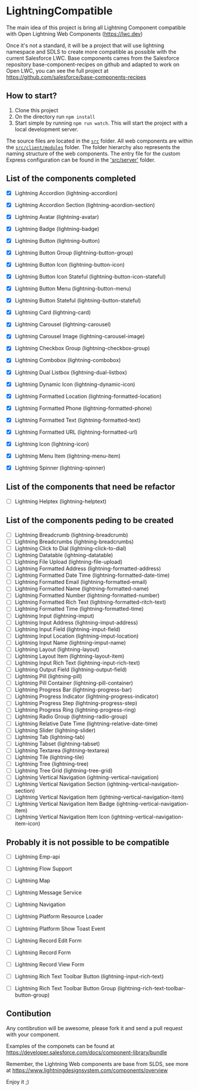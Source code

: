 # LightningCompatible

The main idea of this project is bring all Lightning Component compatible with Open Lightning Web Components (https://lwc.dev)

Once it's not a standard, it will be a project that will use lightning namespace and SDLS to create more compatible as possible with the current Salesforce LWC. Base components cames from the Salesforce repository base-component-recipes on github and adapted to work on Open LWC, you can see the full project at https://github.com/salesforce/base-components-recipes

## How to start?

1. Clone this project
2. On the directory run `npm install`
3. Start simple by running `npm run watch`. This will start the project with a local development server.

The source files are located in the [`src`](./src) folder.
All web components are within the [`src/client/modules`](./src/modules) folder.
The folder hierarchy also represents the naming structure of the web components. The entry file for the custom Express configuration can be found in the ['src/server'](./src/server) folder.

## List of the components completed

-   [X] Lightning Accordion (lightning-accordion)
-   [X] Lightning Accordion Section (lightning-acordion-section)
-   [X] Lightning Avatar (lightning-avatar)
-   [X] Lightning Badge (lightning-badge)
-   [X] Lightning Button (lightning-button)
-   [X] Lightning Button Group (lightning-button-group)
-   [X] Lightning Button Icon (lightning-button-icon)
-   [X] Lightning Button Icon Stateful (lightning-button-icon-stateful)
-   [X] Lightning Button Menu (lightning-button-menu)
-   [X] Lightning Button Stateful (lightning-button-stateful)
-   [X] Lightning Card (lightning-card)
-   [X] Lightning Carousel (lightning-carousel)
-   [X] Lightning Carousel Image (lightning-carousel-image)
-   [X] Lightning Checkbox Group (lightning-checkbox-group)
-   [X] Lightning Combobox (lightning-combobox)
-   [X] Lightning Dual Listbox (lightning-dual-listbox)
-   [X] Lightning Dynamic Icon (lightning-dynamic-icon)
-   [X] Lightning Formatted Location (lightning-formatted-location)
-   [X] Lightning Formatted Phone (lightning-formatted-phone)
-   [X] Lightning Formatted Text (lightning-formatted-text)
-   [X] Lightning Formatted URL (lightning-formatted-url)
-   [X] Lightning Icon (lightning-icon)
-   [X] Lightning Menu Item (lightning-menu-item)
-   [X] Lightning Spinner (lightning-spinner)


## List of the components that need be refactor
-   [ ] Lightning Helptex (lightning-helptext)


## List of the components peding to be created

-   [ ] Lightning Breadcrumb (lightning-breadcrumb)
-   [ ] Lightning Breadcrumbs (lightning-breadcrumbs)
-   [ ] Lightning Click to Dial (lightning-click-to-dial)
-   [ ] Lightning Datatable (ightning-datatable)
-   [ ] Lightning File Upload (lightning-file-upload)
-   [ ] Lightning Formatted Address (lightning-formatted-address)
-   [ ] Lightning Formatted Date Time (lightning-formatted-date-time)
-   [ ] Lightning Formatted Email (lightning-formatted-email)
-   [ ] Lightning Formatted Name (lightning-formatted-name)
-   [ ] Lightning Formatted Number (lightning-formatted-number)
-   [ ] Lightning Formatted Rich Text (lightning-formatted-ritch-text)
-   [ ] Lightning Formatted Time (lightning-formatted-time)
-   [ ] Lightning Input (lightning-imput)
-   [ ] Lightning Input Address (lightning-imput-address)
-   [ ] Lightning Input Field (lightning-imput-field)
-   [ ] Lightning Input Location (lightning-imput-location)
-   [ ] Lightning Input Name (lightning-imput-name)
-   [ ] Lightning Layout (lightning-layout)
-   [ ] Lightning Layout Item (lightning-layout-item)
-   [ ] Lightning Input Rich Text (lightning-input-rich-text)
-   [ ] Lightning Output Field (lightning-output-field)
-   [ ] Lightning Pill (lightning-pill)
-   [ ] Lightning Pill Container (lightning-pill-container)
-   [ ] Lightning Progress Bar (lightning-progress-bar)
-   [ ] Lightning Progress Indicator (lightning-progress-indicator)
-   [ ] Lightning Progress Step (lightning-progress-step)
-   [ ] Lightning Progress Ring (lightning-progress-ring)
-   [ ] Lightning Radio Group (lightning-radio-group)
-   [ ] Lightning Relative Date Time (lightning-relative-date-time)
-   [ ] Lightning Slider (lightning-slider)
-   [ ] Lightning Tab (lightning-tab)
-   [ ] Lightning Tabset (lightning-tabset)
-   [ ] Lightning Textarea (lightning-textarea)
-   [ ] Lightning Tile (lightning-tile)
-   [ ] Lightning Tree (lightning-tree)
-   [ ] Lightning Tree Grid (lightning-tree-grid)
-   [ ] Lightning Vertical Navigation (ightning-vertical-navigation)
-   [ ] Lightning Vertical Navigation Section (ightning-vertical-navigation-section)
-   [ ] Lightning Vertical Navigation Item (ightning-vertical-navigation-item)
-   [ ] Lightning Vertical Navigation Item Badge (ightning-vertical-navigation-item)
-   [ ] Lightning Vertical Navigation Item Icon (ightning-vertical-navigation-item-icon)

## Probably it is not possible to be compatible
-   [ ] Lightning Emp-api
-   [ ] Lightning Flow Support
-   [ ] Lightning Map
-   [ ] Lightning Message Service
-   [ ] Lightning Navigation
-   [ ] Lightning Platform Resource Loader
-   [ ] Lightning Platform Show Toast Event
-   [ ] Lightning Record Edit Form
-   [ ] Lightning Record Form
-   [ ] Lightning Record View Form
-   [ ] Lightning Rich Text Toolbar Button (lightning-input-rich-text)
-   [ ] Lightning Rich Text Toolbar Button Group (lightning-rich-text-toolbar-button-group)


## Contibution

Any contibrution will be awesome, please fork it and send a pull request with your component.

Examples of the componets can be found at https://developer.salesforce.com/docs/component-library/bundle

Remember, the Lightning Web components are base from SLDS, see more at https://www.lightningdesignsystem.com/components/overview

Enjoy it ;) 